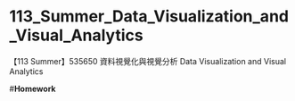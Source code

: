 # 113_Summer_Data_Visualization_and_Visual_Analytics
【113 Summer】535650 資料視覺化與視覺分析 Data Visualization and Visual Analytics

#**Homework**
